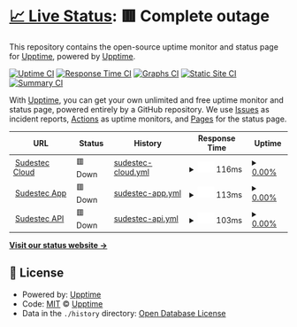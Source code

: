 # [📈 Live Status](https://upptime.github.io/upptime): <!--live status--> **🟥 Complete outage**

This repository contains the open-source uptime monitor and status page for [Upptime](https://upptime.js.org), powered by [Upptime](https://github.com/upptime/upptime).

[![Uptime CI](https://github.com/upptime/upptime/workflows/Uptime%20CI/badge.svg)](https://github.com/upptime/upptime/actions?query=workflow%3A%22Uptime+CI%22)
[![Response Time CI](https://github.com/upptime/upptime/workflows/Response%20Time%20CI/badge.svg)](https://github.com/upptime/upptime/actions?query=workflow%3A%22Response+Time+CI%22)
[![Graphs CI](https://github.com/upptime/upptime/workflows/Graphs%20CI/badge.svg)](https://github.com/upptime/upptime/actions?query=workflow%3A%22Graphs+CI%22)
[![Static Site CI](https://github.com/upptime/upptime/workflows/Static%20Site%20CI/badge.svg)](https://github.com/upptime/upptime/actions?query=workflow%3A%22Static+Site+CI%22)
[![Summary CI](https://github.com/upptime/upptime/workflows/Summary%20CI/badge.svg)](https://github.com/upptime/upptime/actions?query=workflow%3A%22Summary+CI%22)

With [Upptime](https://upptime.js.org), you can get your own unlimited and free uptime monitor and status page, powered entirely by a GitHub repository. We use [Issues](https://github.com/upptime/upptime/issues) as incident reports, [Actions](https://github.com/upptime/upptime/actions) as uptime monitors, and [Pages](https://upptime.github.io/upptime) for the status page.

<!--start: status pages-->
<!-- This summary is generated by Upptime (https://github.com/upptime/upptime) -->
<!-- Do not edit this manually, your changes will be overwritten -->
<!-- prettier-ignore -->
| URL | Status | History | Response Time | Uptime |
| --- | ------ | ------- | ------------- | ------ |
| <img alt="" src="https://icons.duckduckgo.com/ip3/cloud.sudeste.ar.ico" height="13"> [Sudestec Cloud](https://cloud.sudeste.ar/login) | 🟥 Down | [sudestec-cloud.yml](https://github.com/facu8990/sudestec-status/commits/HEAD/history/sudestec-cloud.yml) | <details><summary><img alt="Response time graph" src="./graphs/sudestec-cloud/response-time-week.png" height="20"> 116ms</summary><br><a href="https://upptime.github.io/upptime/history/sudestec-cloud"><img alt="Response time 161" src="https://img.shields.io/endpoint?url=https%3A%2F%2Fraw.githubusercontent.com%2Ffacu8990%2Fsudestec-status%2FHEAD%2Fapi%2Fsudestec-cloud%2Fresponse-time.json"></a><br><a href="https://upptime.github.io/upptime/history/sudestec-cloud"><img alt="24-hour response time 41" src="https://img.shields.io/endpoint?url=https%3A%2F%2Fraw.githubusercontent.com%2Ffacu8990%2Fsudestec-status%2FHEAD%2Fapi%2Fsudestec-cloud%2Fresponse-time-day.json"></a><br><a href="https://upptime.github.io/upptime/history/sudestec-cloud"><img alt="7-day response time 116" src="https://img.shields.io/endpoint?url=https%3A%2F%2Fraw.githubusercontent.com%2Ffacu8990%2Fsudestec-status%2FHEAD%2Fapi%2Fsudestec-cloud%2Fresponse-time-week.json"></a><br><a href="https://upptime.github.io/upptime/history/sudestec-cloud"><img alt="30-day response time 146" src="https://img.shields.io/endpoint?url=https%3A%2F%2Fraw.githubusercontent.com%2Ffacu8990%2Fsudestec-status%2FHEAD%2Fapi%2Fsudestec-cloud%2Fresponse-time-month.json"></a><br><a href="https://upptime.github.io/upptime/history/sudestec-cloud"><img alt="1-year response time 161" src="https://img.shields.io/endpoint?url=https%3A%2F%2Fraw.githubusercontent.com%2Ffacu8990%2Fsudestec-status%2FHEAD%2Fapi%2Fsudestec-cloud%2Fresponse-time-year.json"></a></details> | <details><summary><a href="https://upptime.github.io/upptime/history/sudestec-cloud">0.00%</a></summary><a href="https://upptime.github.io/upptime/history/sudestec-cloud"><img alt="All-time uptime 0.00%" src="https://img.shields.io/endpoint?url=https%3A%2F%2Fraw.githubusercontent.com%2Ffacu8990%2Fsudestec-status%2FHEAD%2Fapi%2Fsudestec-cloud%2Fuptime.json"></a><br><a href="https://upptime.github.io/upptime/history/sudestec-cloud"><img alt="24-hour uptime 0.00%" src="https://img.shields.io/endpoint?url=https%3A%2F%2Fraw.githubusercontent.com%2Ffacu8990%2Fsudestec-status%2FHEAD%2Fapi%2Fsudestec-cloud%2Fuptime-day.json"></a><br><a href="https://upptime.github.io/upptime/history/sudestec-cloud"><img alt="7-day uptime 0.00%" src="https://img.shields.io/endpoint?url=https%3A%2F%2Fraw.githubusercontent.com%2Ffacu8990%2Fsudestec-status%2FHEAD%2Fapi%2Fsudestec-cloud%2Fuptime-week.json"></a><br><a href="https://upptime.github.io/upptime/history/sudestec-cloud"><img alt="30-day uptime 0.00%" src="https://img.shields.io/endpoint?url=https%3A%2F%2Fraw.githubusercontent.com%2Ffacu8990%2Fsudestec-status%2FHEAD%2Fapi%2Fsudestec-cloud%2Fuptime-month.json"></a><br><a href="https://upptime.github.io/upptime/history/sudestec-cloud"><img alt="1-year uptime 0.00%" src="https://img.shields.io/endpoint?url=https%3A%2F%2Fraw.githubusercontent.com%2Ffacu8990%2Fsudestec-status%2FHEAD%2Fapi%2Fsudestec-cloud%2Fuptime-year.json"></a></details>
| <img alt="" src="https://icons.duckduckgo.com/ip3/app.sudeste.ar.ico" height="13"> [Sudestec App](https://app.sudeste.ar) | 🟥 Down | [sudestec-app.yml](https://github.com/facu8990/sudestec-status/commits/HEAD/history/sudestec-app.yml) | <details><summary><img alt="Response time graph" src="./graphs/sudestec-app/response-time-week.png" height="20"> 113ms</summary><br><a href="https://upptime.github.io/upptime/history/sudestec-app"><img alt="Response time 179" src="https://img.shields.io/endpoint?url=https%3A%2F%2Fraw.githubusercontent.com%2Ffacu8990%2Fsudestec-status%2FHEAD%2Fapi%2Fsudestec-app%2Fresponse-time.json"></a><br><a href="https://upptime.github.io/upptime/history/sudestec-app"><img alt="24-hour response time 34" src="https://img.shields.io/endpoint?url=https%3A%2F%2Fraw.githubusercontent.com%2Ffacu8990%2Fsudestec-status%2FHEAD%2Fapi%2Fsudestec-app%2Fresponse-time-day.json"></a><br><a href="https://upptime.github.io/upptime/history/sudestec-app"><img alt="7-day response time 113" src="https://img.shields.io/endpoint?url=https%3A%2F%2Fraw.githubusercontent.com%2Ffacu8990%2Fsudestec-status%2FHEAD%2Fapi%2Fsudestec-app%2Fresponse-time-week.json"></a><br><a href="https://upptime.github.io/upptime/history/sudestec-app"><img alt="30-day response time 118" src="https://img.shields.io/endpoint?url=https%3A%2F%2Fraw.githubusercontent.com%2Ffacu8990%2Fsudestec-status%2FHEAD%2Fapi%2Fsudestec-app%2Fresponse-time-month.json"></a><br><a href="https://upptime.github.io/upptime/history/sudestec-app"><img alt="1-year response time 179" src="https://img.shields.io/endpoint?url=https%3A%2F%2Fraw.githubusercontent.com%2Ffacu8990%2Fsudestec-status%2FHEAD%2Fapi%2Fsudestec-app%2Fresponse-time-year.json"></a></details> | <details><summary><a href="https://upptime.github.io/upptime/history/sudestec-app">0.00%</a></summary><a href="https://upptime.github.io/upptime/history/sudestec-app"><img alt="All-time uptime 0.00%" src="https://img.shields.io/endpoint?url=https%3A%2F%2Fraw.githubusercontent.com%2Ffacu8990%2Fsudestec-status%2FHEAD%2Fapi%2Fsudestec-app%2Fuptime.json"></a><br><a href="https://upptime.github.io/upptime/history/sudestec-app"><img alt="24-hour uptime 0.00%" src="https://img.shields.io/endpoint?url=https%3A%2F%2Fraw.githubusercontent.com%2Ffacu8990%2Fsudestec-status%2FHEAD%2Fapi%2Fsudestec-app%2Fuptime-day.json"></a><br><a href="https://upptime.github.io/upptime/history/sudestec-app"><img alt="7-day uptime 0.00%" src="https://img.shields.io/endpoint?url=https%3A%2F%2Fraw.githubusercontent.com%2Ffacu8990%2Fsudestec-status%2FHEAD%2Fapi%2Fsudestec-app%2Fuptime-week.json"></a><br><a href="https://upptime.github.io/upptime/history/sudestec-app"><img alt="30-day uptime 0.00%" src="https://img.shields.io/endpoint?url=https%3A%2F%2Fraw.githubusercontent.com%2Ffacu8990%2Fsudestec-status%2FHEAD%2Fapi%2Fsudestec-app%2Fuptime-month.json"></a><br><a href="https://upptime.github.io/upptime/history/sudestec-app"><img alt="1-year uptime 0.00%" src="https://img.shields.io/endpoint?url=https%3A%2F%2Fraw.githubusercontent.com%2Ffacu8990%2Fsudestec-status%2FHEAD%2Fapi%2Fsudestec-app%2Fuptime-year.json"></a></details>
| <img alt="" src="https://icons.duckduckgo.com/ip3/api.sudeste.ar.ico" height="13"> [Sudestec API](https://api.sudeste.ar/_/#/login) | 🟥 Down | [sudestec-api.yml](https://github.com/facu8990/sudestec-status/commits/HEAD/history/sudestec-api.yml) | <details><summary><img alt="Response time graph" src="./graphs/sudestec-api/response-time-week.png" height="20"> 103ms</summary><br><a href="https://upptime.github.io/upptime/history/sudestec-api"><img alt="Response time 120" src="https://img.shields.io/endpoint?url=https%3A%2F%2Fraw.githubusercontent.com%2Ffacu8990%2Fsudestec-status%2FHEAD%2Fapi%2Fsudestec-api%2Fresponse-time.json"></a><br><a href="https://upptime.github.io/upptime/history/sudestec-api"><img alt="24-hour response time 153" src="https://img.shields.io/endpoint?url=https%3A%2F%2Fraw.githubusercontent.com%2Ffacu8990%2Fsudestec-status%2FHEAD%2Fapi%2Fsudestec-api%2Fresponse-time-day.json"></a><br><a href="https://upptime.github.io/upptime/history/sudestec-api"><img alt="7-day response time 103" src="https://img.shields.io/endpoint?url=https%3A%2F%2Fraw.githubusercontent.com%2Ffacu8990%2Fsudestec-status%2FHEAD%2Fapi%2Fsudestec-api%2Fresponse-time-week.json"></a><br><a href="https://upptime.github.io/upptime/history/sudestec-api"><img alt="30-day response time 114" src="https://img.shields.io/endpoint?url=https%3A%2F%2Fraw.githubusercontent.com%2Ffacu8990%2Fsudestec-status%2FHEAD%2Fapi%2Fsudestec-api%2Fresponse-time-month.json"></a><br><a href="https://upptime.github.io/upptime/history/sudestec-api"><img alt="1-year response time 120" src="https://img.shields.io/endpoint?url=https%3A%2F%2Fraw.githubusercontent.com%2Ffacu8990%2Fsudestec-status%2FHEAD%2Fapi%2Fsudestec-api%2Fresponse-time-year.json"></a></details> | <details><summary><a href="https://upptime.github.io/upptime/history/sudestec-api">0.00%</a></summary><a href="https://upptime.github.io/upptime/history/sudestec-api"><img alt="All-time uptime 0.00%" src="https://img.shields.io/endpoint?url=https%3A%2F%2Fraw.githubusercontent.com%2Ffacu8990%2Fsudestec-status%2FHEAD%2Fapi%2Fsudestec-api%2Fuptime.json"></a><br><a href="https://upptime.github.io/upptime/history/sudestec-api"><img alt="24-hour uptime 0.00%" src="https://img.shields.io/endpoint?url=https%3A%2F%2Fraw.githubusercontent.com%2Ffacu8990%2Fsudestec-status%2FHEAD%2Fapi%2Fsudestec-api%2Fuptime-day.json"></a><br><a href="https://upptime.github.io/upptime/history/sudestec-api"><img alt="7-day uptime 0.00%" src="https://img.shields.io/endpoint?url=https%3A%2F%2Fraw.githubusercontent.com%2Ffacu8990%2Fsudestec-status%2FHEAD%2Fapi%2Fsudestec-api%2Fuptime-week.json"></a><br><a href="https://upptime.github.io/upptime/history/sudestec-api"><img alt="30-day uptime 0.00%" src="https://img.shields.io/endpoint?url=https%3A%2F%2Fraw.githubusercontent.com%2Ffacu8990%2Fsudestec-status%2FHEAD%2Fapi%2Fsudestec-api%2Fuptime-month.json"></a><br><a href="https://upptime.github.io/upptime/history/sudestec-api"><img alt="1-year uptime 0.00%" src="https://img.shields.io/endpoint?url=https%3A%2F%2Fraw.githubusercontent.com%2Ffacu8990%2Fsudestec-status%2FHEAD%2Fapi%2Fsudestec-api%2Fuptime-year.json"></a></details>

<!--end: status pages-->

[**Visit our status website →**](https://upptime.github.io/upptime)

## 📄 License

- Powered by: [Upptime](https://github.com/upptime/upptime)
- Code: [MIT](./LICENSE) © [Upptime](https://upptime.js.org)
- Data in the `./history` directory: [Open Database License](https://opendatacommons.org/licenses/odbl/1-0/)
